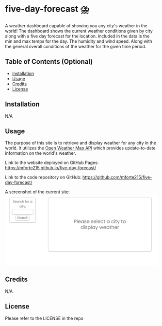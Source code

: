 # five-day-forecast ⛈️

A weather dashboard capable of showing you any city's weather in the world! The dashboard shows the current weather conditions given by city along with a five day forecast for the location. Included in the data is the min and max temps for the day. The humidity and wind speed. Along with the general overall conditions of the weather for the given time period.

## Table of Contents (Optional)

- [Installation](#installation)
- [Usage](#usage)
- [Credits](#credits)
- [License](#license)

## Installation

N/A

## Usage

The purpose of this site is to retrieve and display weather for any city in the world. It utilizes the [Open Weather Map API](https://openweathermap.org/api) which provides update-to-date information on the world's weather.

Link to the website deployed on GitHub Pages: https://mforte215.github.io/five-day-forecast/

Link to the code repository on GitHub: https://github.com/mforte215/five-day-forecast/

A screenshot of the current site:
![Screenshot of the current online site with the lay of the page displayed](./assets/images/weather_dashboard.png)

## Credits

N/A

## License

Please refer to the LICENSE in the repo
